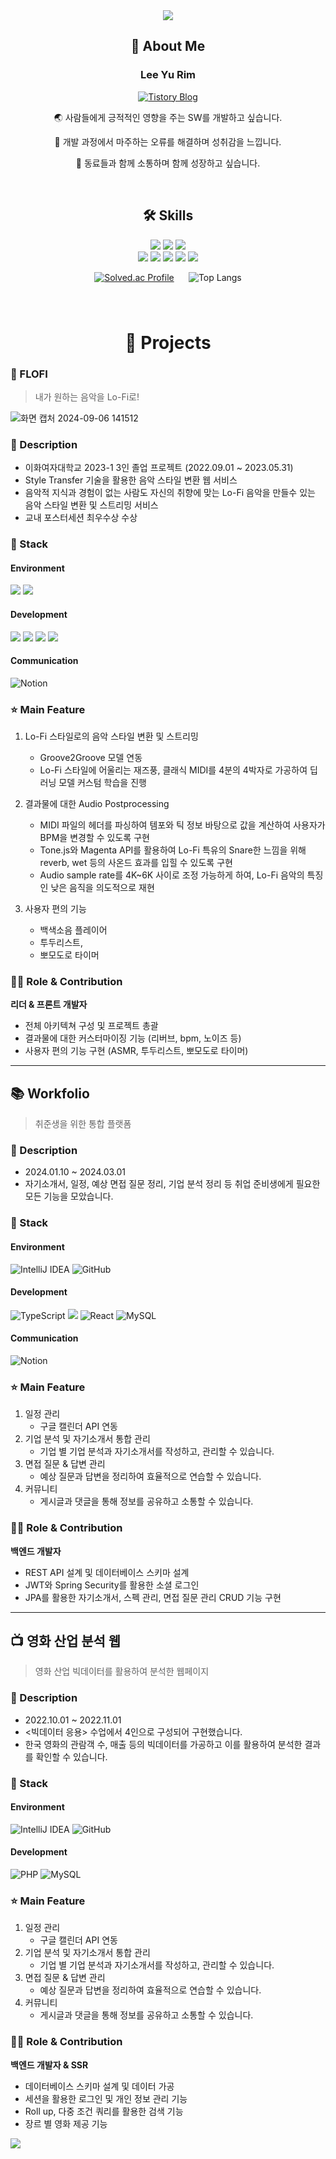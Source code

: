 
<div align="center">


<img src="https://capsule-render.vercel.app/api?type=wave&color=bbe1de&height=200&section=header" />

## 🚀 About Me

### Lee Yu Rim 
[![Tistory Blog](https://img.shields.io/badge/Tistory-Blog-FFA500?style=for-the-badge&logo=Blog&logoColor=white)](https://toulim0525.tistory.com/)


🌏 사람들에게 긍적적인 영향을 주는 SW를 개발하고 싶습니다.

🌟 개발 과정에서 마주하는 오류를 해결하며 성취감을 느낍니다.

🌱 동료들과 함께 소통하며 함께 성장하고 싶습니다.

<br>

## 🛠 Skills

<img src="https://img.shields.io/badge/springboot-6DB33F?style=for-the-badge&logo=springboot&logoColor=white"> <img src="https://img.shields.io/badge/java-007396?style=for-the-badge&logo=openjdk&logoColor=white"> <img src="https://img.shields.io/badge/python-3776AB?style=for-the-badge&logo=python&logoColor=white">
<br>
<img src="https://img.shields.io/badge/javascript-F7DF1E?style=for-the-badge&logo=javascript&logoColor=black"> <img src="https://img.shields.io/badge/css-1572B6?style=for-the-badge&logo=css&logoColor=white"> <img src="https://img.shields.io/badge/html5-E34F26?style=for-the-badge&logo=html5&logoColor=white"> <img src="https://img.shields.io/badge/github-181717?style=for-the-badge&logo=github&logoColor=white"> <img src="https://img.shields.io/badge/django-092E20?style=for-the-badge&logo=django&logoColor=white">

[![Solved.ac Profile](http://mazassumnida.wtf/api/v2/generate_badge?boj=toulim0620)](https://solved.ac/toulim0620) 	&#x2001; ![Top Langs](https://github-readme-stats.vercel.app/api/top-langs/?username=urimL&layout=compact)


###

<br>

<h1> 📝 Projects </h1>
</div> 

### 🎹 FLOFI
> 내가 원하는 음악을 Lo-Fi로!

![화면 캡처 2024-09-06 141512](https://github.com/user-attachments/assets/cce072ec-96cc-4593-a746-67416d9f9d2a)

### 📖 Description
- 이화여자대학교 2023-1 3인 졸업 프로젝트 (2022.09.01 ~ 2023.05.31)
- Style Transfer 기술을 활용한 음악 스타일 변환 웹 서비스
- 음악적 지식과 경험이 없는 사람도 자신의 취향에 맞는 Lo-Fi 음악을 만들수 있는 음악 스타일 변환 및 스트리밍 서비스
- 교내 포스터세션 최우수상 수상


### 🔧 Stack
#### Environment
<img src="https://img.shields.io/badge/django-092E20?style=for-the-badge&logo=django&logoColor=white"> <img src="https://img.shields.io/badge/github-181717?style=for-the-badge&logo=github&logoColor=white">

#### Development
<img src="https://img.shields.io/badge/flask-000000?style=for-the-badge&logo=flask&logoColor=white"> <img src="https://img.shields.io/badge/javascript-F7DF1E?style=for-the-badge&logo=javascript&logoColor=black"> <img src="https://img.shields.io/badge/html5-E34F26?style=for-the-badge&logo=html5&logoColor=white"> <img src="https://img.shields.io/badge/css-1572B6?style=for-the-badge&logo=css3&logoColor=white">

#### Communication
![Notion](https://img.shields.io/badge/Notion-%23000000.svg?style=for-the-badge&logo=notion&logoColor=white) 

### ⭐ Main Feature
1. Lo-Fi 스타일로의 음악 스타일 변환 및 스트리밍
    - Groove2Groove 모델 연동
    - Lo-Fi 스타일에 어울리는 재즈풍, 클래식 MIDI를 4분의 4박자로 가공하여 딥러닝 모델 커스텀 학습을 진행


2. 결과물에 대한 Audio Postprocessing
    - MIDI 파일의 헤더를 파싱하여 템포와 틱 정보 바탕으로 값을 계산하여 사용자가 BPM을 변경할 수 있도록 구현
    - Tone.js와 Magenta API를 활용하여 Lo-Fi 특유의 Snare한 느낌을 위해 reverb, wet 등의 사온드 효과를 입힐 수 있도록 구현
    - Audio sample rate를 4K~6K 사이로 조정 가능하게 하여, Lo-Fi 음악의 특징인 낮은 음직을 의도적으로 재현


3. 사용자 편의 기능
    - 백색소음 플레이어
    - 투두리스트,
    - 뽀모도로 타이머

###  👨‍💻 Role & Contribution

**리더 & 프론트 개발자**

- 전체 아키텍쳐 구성 및 프로젝트 총괄
- 결과물에 대한 커스터마이징 기능 (리버브, bpm, 노이즈 등)
- 사용자 편의 기능 구현 (ASMR, 투두리스트, 뽀모도로 타이머)


------------------------------

## 📚 Workfolio
> 취준생을 위한 통합 플랫폼


### 📖 Description
- 2024.01.10 ~ 2024.03.01
- 자기소개서, 일정, 예상 면접 질문 정리, 기업 분석 정리 등 취업 준비생에게 필요한 모든 기능을 모았습니다.



### 🔧 Stack

#### Environment
![IntelliJ IDEA](https://img.shields.io/badge/IntelliJIDEA-000000.svg?style=for-the-badge&logo=intellij-idea&logoColor=white) ![GitHub](https://img.shields.io/badge/github-%23121011.svg?style=for-the-badge&logo=github&logoColor=white)

#### Development
![TypeScript](https://img.shields.io/badge/typescript-%23007ACC.svg?style=for-the-badge&logo=typescript&logoColor=white) <img src="https://img.shields.io/badge/springboot-6DB33F?style=for-the-badge&logo=springboot&logoColor=white"> ![React](https://img.shields.io/badge/react-%2320232a.svg?style=for-the-badge&logo=react&logoColor=%2361DAFB) ![MySQL](https://img.shields.io/badge/mysql-4479A1.svg?style=for-the-badge&logo=mysql&logoColor=white)

#### Communication
![Notion](https://img.shields.io/badge/Notion-%23000000.svg?style=for-the-badge&logo=notion&logoColor=white)

### ⭐ Main Feature

1. 일정 관리
   - 구글 캘린더 API 연동 
2. 기업 분석 및 자기소개서 통합 관리
   - 기업 별 기업 분석과 자기소개서를 작성하고, 관리할 수 있습니다.
3. 면접 질문 & 답변 관리
   - 예상 질문과 답변을 정리하여 효율적으로 연습할 수 있습니다.
4. 커뮤니티
   - 게시글과 댓글을 통해 정보를 공유하고 소통할 수 있습니다.

###  👨‍💻 Role & Contribution

**백엔드 개발자**

- REST API 설계 및 데이터베이스 스키마 설계
- JWT와 Spring Security를 활용한 소셜 로그인
- JPA를 활용한 자기소개서, 스펙 관리, 면접 질문 관리 CRUD 기능 구현


------------------------------

## 📺 영화 산업 분석 웹
> 영화 산업 빅데이터를 활용하여 분석한 웹페이지


### 📖 Description
- 2022.10.01 ~ 2022.11.01
- <빅데이터 응용> 수업에서 4인으로 구성되어 구현했습니다.
- 한국 영화의 관람객 수, 매출 등의 빅데이터를 가공하고 이를 활용하여 분석한 결과를 확인할 수 있습니다.



### 🔧 Stack

#### Environment
![IntelliJ IDEA](https://img.shields.io/badge/IntelliJIDEA-000000.svg?style=for-the-badge&logo=intellij-idea&logoColor=white) ![GitHub](https://img.shields.io/badge/github-%23121011.svg?style=for-the-badge&logo=github&logoColor=white)

#### Development
![PHP](https://img.shields.io/badge/php-%23777BB4.svg?style=for-the-badge&logo=php&logoColor=white) ![MySQL](https://img.shields.io/badge/mysql-4479A1.svg?style=for-the-badge&logo=mysql&logoColor=white)


### ⭐ Main Feature

1. 일정 관리
   - 구글 캘린더 API 연동
2. 기업 분석 및 자기소개서 통합 관리
   - 기업 별 기업 분석과 자기소개서를 작성하고, 관리할 수 있습니다.
3. 면접 질문 & 답변 관리
   - 예상 질문과 답변을 정리하여 효율적으로 연습할 수 있습니다.
4. 커뮤니티
   - 게시글과 댓글을 통해 정보를 공유하고 소통할 수 있습니다.

###  👨‍💻 Role & Contribution

**백엔드 개발자 & SSR**

- 데이터베이스 스키마 설계 및 데이터 가공
- 세션을 활용한 로그인 및 개인 정보 관리 기능
- Roll up, 다중 조건 쿼리를 활용한 검색 기능
- 장르 별 영화 제공 기능


<img src="https://capsule-render.vercel.app/api?type=wave&color=bbe1de&height=200&section=footer" />
